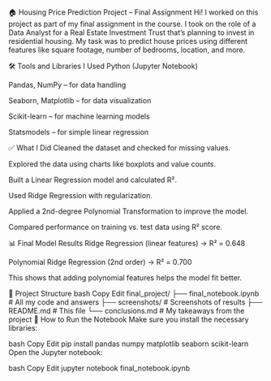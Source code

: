 🏠 Housing Price Prediction Project – Final Assignment
Hi! I worked on this project as part of my final assignment in the course. I took on the role of a Data Analyst for a Real Estate Investment Trust that’s planning to invest in residential housing. My task was to predict house prices using different features like square footage, number of bedrooms, location, and more.

🛠️ Tools and Libraries I Used
Python (Jupyter Notebook)

Pandas, NumPy – for data handling

Seaborn, Matplotlib – for data visualization

Scikit-learn – for machine learning models

Statsmodels – for simple linear regression

✅ What I Did
Cleaned the dataset and checked for missing values.

Explored the data using charts like boxplots and value counts.

Built a Linear Regression model and calculated R².

Used Ridge Regression with regularization.

Applied a 2nd-degree Polynomial Transformation to improve the model.

Compared performance on training vs. test data using R² score.

📊 Final Model Results
Ridge Regression (linear features) → R² = 0.648

Polynomial Ridge Regression (2nd order) → R² = 0.700

This shows that adding polynomial features helps the model fit better.

📁 Project Structure
bash
Copy
Edit
final_project/
├── final_notebook.ipynb         # All my code and answers
├── screenshots/                 # Screenshots of results
├── README.md                    # This file
└── conclusions.md               # My takeaways from the project
📌 How to Run the Notebook
Make sure you install the necessary libraries:

bash
Copy
Edit
pip install pandas numpy matplotlib seaborn scikit-learn
Open the Jupyter notebook:

bash
Copy
Edit
jupyter notebook final_notebook.ipynb
